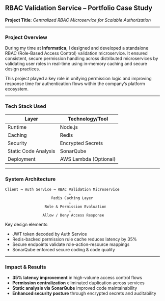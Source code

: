 ## **RBAC Validation Service – Portfolio Case Study**  
**Project Title:** *Centralized RBAC Microservice for Scalable Authorization*

---

### **Project Overview**
During my time at **Informatica**, I designed and developed a standalone RBAC (Role-Based Access Control) validation microservice. It ensured consistent, secure permission handling across distributed microservices by validating user roles in real-time using in-memory caching and secure design practices.

This project played a key role in unifying permission logic and improving response time for authentication flows within the company’s platform ecosystem.

---

### **Tech Stack Used**
| Layer                | Technology/Tool        |
|----------------------|------------------------|
| Runtime              | Node.js                |
| Caching              | Redis                  |
| Security             | Encrypted Secrets      |
| Static Code Analysis | SonarQube              |
| Deployment           | AWS Lambda (Optional)  |

---

### **System Architecture**

```
Client → Auth Service → RBAC Validation Microservice
                             ↓
                     Redis Caching Layer
                             ↓
                  Role & Permission Evaluation
                             ↓
                 Allow / Deny Access Response
```

Key design elements:
- JWT token decoded by Auth Service
- Redis-backed permission rule cache reduces latency by 35%
- Secure endpoints validate role-action-resource mappings
- SonarQube enforced secure coding & code quality

---

### **Impact & Results**
- **35% latency improvement** in high-volume access control flows  
- **Permission centralization** eliminated duplication across services  
- **Static analysis via SonarQube** improved code maintainability  
- **Enhanced security posture** through encrypted secrets and auditability

